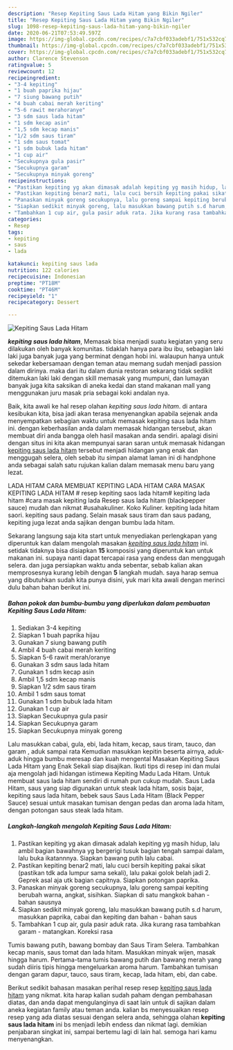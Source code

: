 ```yaml
---
description: "Resep Kepiting Saus Lada Hitam yang Bikin Ngiler"
title: "Resep Kepiting Saus Lada Hitam yang Bikin Ngiler"
slug: 1098-resep-kepiting-saus-lada-hitam-yang-bikin-ngiler
date: 2020-06-21T07:53:49.597Z
image: https://img-global.cpcdn.com/recipes/c7a7cbf033adebf1/751x532cq70/kepiting-saus-lada-hitam-foto-resep-utama.jpg
thumbnail: https://img-global.cpcdn.com/recipes/c7a7cbf033adebf1/751x532cq70/kepiting-saus-lada-hitam-foto-resep-utama.jpg
cover: https://img-global.cpcdn.com/recipes/c7a7cbf033adebf1/751x532cq70/kepiting-saus-lada-hitam-foto-resep-utama.jpg
author: Clarence Stevenson
ratingvalue: 5
reviewcount: 12
recipeingredient:
- "3-4 kepiting"
- "1 buah paprika hijau"
- "7 siung bawang putih"
- "4 buah cabai merah keriting"
- "5-6 rawit merahoranye"
- "3 sdm saus lada hitam"
- "1 sdm kecap asin"
- "1,5 sdm kecap manis"
- "1/2 sdm saus tiram"
- "1 sdm saus tomat"
- "1 sdm bubuk lada hitam"
- "1 cup air"
- "Secukupnya gula pasir"
- "Secukupnya garam"
- "Secukupnya minyak goreng"
recipeinstructions:
- "Pastikan kepiting yg akan dimasak adalah kepiting yg masih hidup, lalu ambil bagian bawahnya yg bergerigi tusuk bagian tengah sampai dalam, lalu buka ikatannnya. Siapkan bawang putih lalu cabai."
- "Pastikan kepiting benar2 mati, lalu cuci bersih kepiting pakai sikat (pastikan tdk ada lumpur sama sekali), lalu pakai golok belah jadi 2. Geprek asal aja utk bagian capitnya. Siapkan potongan paprika."
- "Panaskan minyak goreng secukupnya, lalu goreng sampai kepiting berubah warna, angkat, sisihkan. Siapkan di satu mangkok bahan - bahan sausnya"
- "Siapkan sedikit minyak goreng, lalu masukkan bawang putih s.d harum, masukkan paprika, cabai dan kepiting dan bahan - bahan saus"
- "Tambahkan 1 cup air, gula pasir aduk rata. Jika kurang rasa tambahkan garam - matangkan. Koreksi rasa"
categories:
- Resep
tags:
- kepiting
- saus
- lada

katakunci: kepiting saus lada 
nutrition: 122 calories
recipecuisine: Indonesian
preptime: "PT18M"
cooktime: "PT46M"
recipeyield: "1"
recipecategory: Dessert

---
```



![Kepiting Saus Lada Hitam](https://img-global.cpcdn.com/recipes/c7a7cbf033adebf1/751x532cq70/kepiting-saus-lada-hitam-foto-resep-utama.jpg)

<b><i>kepiting saus lada hitam</i></b>, Memasak bisa menjadi suatu kegiatan yang seru dilakukan oleh banyak komunitas. tidaklah hanya para ibu ibu, sebagian laki laki juga banyak juga yang berminat dengan hobi ini. walaupun hanya untuk sekedar kebersamaan dengan teman atau memang sudah menjadi passion dalam dirinya. maka dari itu dalam dunia restoran sekarang tidak sedikit ditemukan laki laki dengan skill memasak yang mumpuni, dan lumayan banyak juga kita saksikan di aneka kedai dan stand makanan mall yang menggunakan juru masak pria sebagai koki andalan nya.

Baik, kita awali ke hal resep olahan <i>kepiting saus lada hitam</i>. di antara kesibukan kita, bisa jadi akan terasa menyenangkan apabila sejenak anda menyempatkan sebagian waktu untuk memasak kepiting saus lada hitam ini. dengan keberhasilan anda dalam memasak hidangan tersebut, akan membuat diri anda bangga oleh hasil masakan anda sendiri. apalagi disini dengan situs ini kita akan mempunyai saran saran untuk memasak hidangan <u>kepiting saus lada hitam</u> tersebut menjadi hidangan yang enak dan menggugah selera, oleh sebab itu simpan alamat laman ini di handphone anda sebagai salah satu rujukan kalian dalam memasak menu baru yang lezat.

LADA HITAM CARA MEMBUAT KEPITING LADA HITAM CARA MASAK KEPITING LADA HITAM # resep kepiting saos lada hitam# kepiting lada hitam #cara masak kepiting lada Resep saus lada hitam (blackpepper sauce) mudah dan nikmat #usahakuliner. Koko Kuliner. kepiting lada hitam saori. kepiting saus padang. Selain masak saus tiram dan saus padang, kepiting juga lezat anda sajikan dengan bumbu lada hitam.


Sekarang langsung saja kita start untuk menyediakan perlengkapan yang diperuntuk kan dalam mengolah masakan <u><i>kepiting saus lada hitam</i></u> ini. setidak tidaknya bisa disiapkan <b>15</b> komposisi yang diperuntuk kan untuk makanan ini. supaya nanti dapat tercapai rasa yang endess dan menggugah selera. dan juga persiapkan waktu anda sebentar, sebab kalian akan memprosesnya kurang lebih dengan <b>5</b> langkah mudah. saya harap semua yang dibutuhkan sudah kita punya disini, yuk mari kita awali dengan merinci dulu bahan bahan berikut ini.

<!--inarticleads1-->

##### Bahan pokok dan bumbu-bumbu yang diperlukan dalam pembuatan Kepiting Saus Lada Hitam:

1. Sediakan 3-4 kepiting
1. Siapkan 1 buah paprika hijau
1. Gunakan 7 siung bawang putih
1. Ambil 4 buah cabai merah keriting
1. Siapkan 5-6 rawit merah/oranye
1. Gunakan 3 sdm saus lada hitam
1. Gunakan 1 sdm kecap asin
1. Ambil 1,5 sdm kecap manis
1. Siapkan 1/2 sdm saus tiram
1. Ambil 1 sdm saus tomat
1. Gunakan 1 sdm bubuk lada hitam
1. Gunakan 1 cup air
1. Siapkan Secukupnya gula pasir
1. Siapkan Secukupnya garam
1. Siapkan Secukupnya minyak goreng


Lalu masukkan cabai, gula, ebi, lada hitam, kecap, saus tiram, tauco, dan garam , aduk sampai rata Kemudian masukkan kepitin beserta airnya, aduk-aduk hingga bumbu meresap dan kuah mengental Masakan Kepiting Saus Lada Hitam yang Enak Sekali siap disajikan. Ikuti tips di resep ini dan mulai aja mengolah jadi hidangan istimewa Kepiting Madu Lada Hitam. Untuk membuat saus lada hitam sendiri di rumah pun cukup mudah. Saus Lada Hitam, saus yang siap digunakan untuk steak lada hitam, sosis bajar, kepiting saus lada hitam, bebek saus Saus Lada Hitam (Black Pepper Sauce) sesuai untuk masakan tumisan dengan pedas dan aroma lada hitam, dengan potongan saus steak lada hitam. 

<!--inarticleads2-->

##### Langkah-langkah mengolah Kepiting Saus Lada Hitam:

1. Pastikan kepiting yg akan dimasak adalah kepiting yg masih hidup, lalu ambil bagian bawahnya yg bergerigi tusuk bagian tengah sampai dalam, lalu buka ikatannnya. Siapkan bawang putih lalu cabai.
1. Pastikan kepiting benar2 mati, lalu cuci bersih kepiting pakai sikat (pastikan tdk ada lumpur sama sekali), lalu pakai golok belah jadi 2. Geprek asal aja utk bagian capitnya. Siapkan potongan paprika.
1. Panaskan minyak goreng secukupnya, lalu goreng sampai kepiting berubah warna, angkat, sisihkan. Siapkan di satu mangkok bahan - bahan sausnya
1. Siapkan sedikit minyak goreng, lalu masukkan bawang putih s.d harum, masukkan paprika, cabai dan kepiting dan bahan - bahan saus
1. Tambahkan 1 cup air, gula pasir aduk rata. Jika kurang rasa tambahkan garam - matangkan. Koreksi rasa


Tumis bawang putih, bawang bombay dan Saus Tiram Selera. Tambahkan kecap manis, saus tomat dan lada hitam. Masukkan minyak wijen, masak hingga harum. Pertama-tama tumis bawang putih dan bawang merah yang sudah diiris tipis hingga mengeluarkan aroma harum. Tambahkan tumisan dengan garam dapur, tauco, saus tiram, kecap, lada hitam, ebi, dan cabe. 

Berikut sedikit bahasan masakan perihal resep resep <u>kepiting saus lada hitam</u> yang nikmat. kita harap kalian sudah paham dengan pembahasan diatas, dan anda dapat mengulanginya di saat lain untuk di sajikan dalam aneka kegiatan family atau teman anda. kalian bs menyesuaikan resep resep yang ada diatas sesuai dengan selera anda, sehingga olahan <b>kepiting saus lada hitam</b> ini bs menjadi lebih endess dan nikmat lagi. demikian penjabaran singkat ini, sampai bertemu lagi di lain hal. semoga hari kamu menyenangkan.
